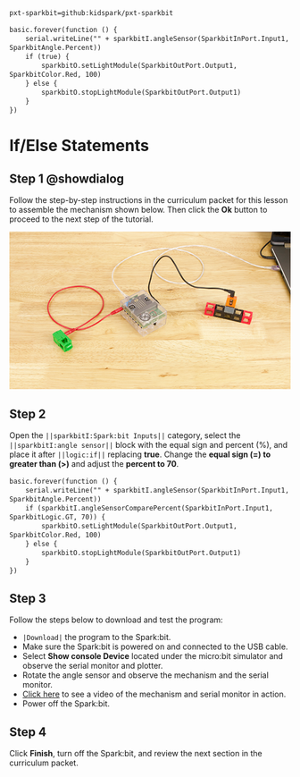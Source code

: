```package
pxt-sparkbit=github:kidspark/pxt-sparkbit
```

```template
basic.forever(function () {
    serial.writeLine("" + sparkbitI.angleSensor(SparkbitInPort.Input1, SparkbitAngle.Percent))
    if (true) {
        sparkbitO.setLightModule(SparkbitOutPort.Output1, SparkbitColor.Red, 100)
    } else {
        sparkbitO.stopLightModule(SparkbitOutPort.Output1)
    }
})
```

# If/Else Statements

## Step 1 @showdialog

Follow the step-by-step instructions in the curriculum packet for this lesson to assemble the mechanism shown below. Then click the **Ok** button to proceed to the next step of the tutorial.

![if-else-statements-2](https://raw.githubusercontent.com/KidSpark/tutorials/master/assets/2-3-if-else-statements-2.png)

## Step 2

Open the ``||sparkbitI:Spark:bit Inputs||`` category, select the ``||sparkbitI:angle sensor||`` block with the equal sign and percent (%), and place it after ``||logic:if||`` replacing **true**. Change the **equal sign (=) to greater than (>)** and adjust the **percent to 70**.

```blocks
basic.forever(function () {
    serial.writeLine("" + sparkbitI.angleSensor(SparkbitInPort.Input1, SparkbitAngle.Percent))
    if (sparkbitI.angleSensorComparePercent(SparkbitInPort.Input1, SparkbitLogic.GT, 70)) {
        sparkbitO.setLightModule(SparkbitOutPort.Output1, SparkbitColor.Red, 100)
    } else {
        sparkbitO.stopLightModule(SparkbitOutPort.Output1)
    }
})
```

## Step 3

Follow the steps below to download and test the program:
* ``|Download|`` the program to the Spark:bit.
* Make sure the Spark:bit is powered on and connected to the USB cable.
* Select **Show console Device** located under the micro:bit simulator and observe the serial monitor and plotter.
* Rotate the angle sensor and observe the mechanism and the serial monitor.
* [Click here](https://kidsparkeducation.org/media/2364) to see a video of the mechanism and serial monitor in action.
* Power off the Spark:bit.

## Step 4

Click **Finish**, turn off the Spark:bit, and review the next section in the curriculum packet.
